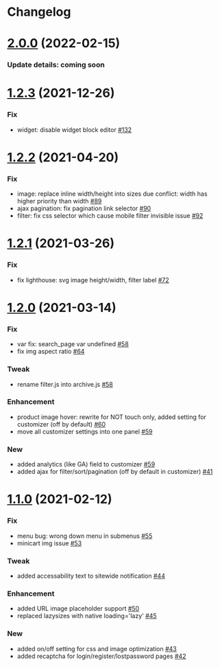 # Changelog

# [2.0.0](https://github.com/chyvak1831/starter/releases/tag/v2.0.0) (2022-02-15)

### Update details: coming soon

# [1.2.3](https://github.com/chyvak1831/starter/releases/tag/v1.2.3) (2021-12-26)

### Fix
- widget: disable widget block editor [#132](https://github.com/chyvak1831/starter/issues/132)

# [1.2.2](https://github.com/chyvak1831/starter/releases/tag/v1.2.2) (2021-04-20)

### Fix
- image: replace inline width/height into sizes due conflict: width has higher priority than width [#89](https://github.com/chyvak1831/starter/issues/89)
- ajax pagination: fix pagination link selector [#90](https://github.com/chyvak1831/starter/issues/90)
- filter: fix css selector which cause mobile filter invisible issue [#92](https://github.com/chyvak1831/starter/issues/92)

# [1.2.1](https://github.com/chyvak1831/starter/releases/tag/v1.2.1) (2021-03-26)

### Fix
- fix lighthouse: svg image height/width, filter label [#72](https://github.com/chyvak1831/starter/issues/72)

# [1.2.0](https://github.com/chyvak1831/starter/releases/tag/v1.2.0) (2021-03-14)

### Fix
- var fix: search_page var undefined [#58](https://github.com/chyvak1831/starter/issues/58)
- fix img aspect ratio [#64](https://github.com/chyvak1831/starter/issues/64)

### Tweak
- rename filter.js into archive.js [#58](https://github.com/chyvak1831/starter/issues/58)

### Enhancement
- product image hover: rewrite for NOT touch only, added setting for customizer (off by default) [#60](https://github.com/chyvak1831/starter/issues/60)
- move all customizer settings into one panel [#59](https://github.com/chyvak1831/starter/issues/59)

### New
- added analytics (like GA) field to customizer [#59](https://github.com/chyvak1831/starter/issues/59)
- added ajax for filter/sort/pagination (off by default in customizer) [#41](https://github.com/chyvak1831/starter/issues/41)


# [1.1.0](https://github.com/chyvak1831/starter/releases/tag/v1.1.0) (2021-02-12)

### Fix
- menu bug: wrong down menu in submenus [#55](https://github.com/chyvak1831/starter/issues/55)
- minicart img issue [#53](https://github.com/chyvak1831/starter/issues/53)

### Tweak
- added accessability text to sitewide notification [#44](https://github.com/chyvak1831/starter/issues/44)

### Enhancement
- added URL image placeholder support [#50](https://github.com/chyvak1831/starter/issues/50)
- replaced lazysizes with native loading='lazy' [#45](https://github.com/chyvak1831/starter/issues/45)

### New
- added on/off setting for css and image optimization [#43](https://github.com/chyvak1831/starter/issues/43)
- added recaptcha for login/register/lostpassword pages [#42](https://github.com/chyvak1831/starter/issues/42)
